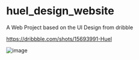 # huel_design_website

A Web Project based on the UI Design from dribble

https://dribbble.com/shots/15693991-Huel

![image](https://user-images.githubusercontent.com/71022967/136673122-33f1ca8d-54d0-48db-b05b-0bebccc603dc.png)



